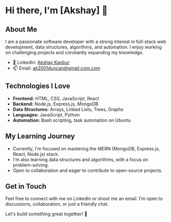 # Hi there, I'm [Akshay] 👋

## About Me

I am a passionate software developer with a strong interest in full-stack web development, data structures, algorithms, and automation. I enjoy working on challenging projects and constantly expanding my knowledge.
- 💼 LinkedIn: [Akshay Kanbur](https://linkedin.com/in/akshay--kanbur)
- 📫 Email: ak2001duncan@gmail.com.com

## Technologies I Love

- **Frontend:** HTML, CSS, JavaScript, React
- **Backend:** Node.js, Express.js, MongoDB
- **Data Structures:** Arrays, Linked Lists, Trees, Graphs
- **Languages:** JavaScript, Python
- **Automation:** Bash scripting, task automation on Ubuntu


## My Learning Journey

- Currently, I'm focused on mastering the MERN (MongoDB, Express.js, React, Node.js) stack.
- I'm also learning data structures and algorithms, with a focus on problem-solving.
- Open to collaboration and eager to contribute to open-source projects.

## Get in Touch

Feel free to connect with me on LinkedIn or shoot me an email. I'm open to discussions, collaboration, or just a friendly chat.

Let's build something great together! 🚀

